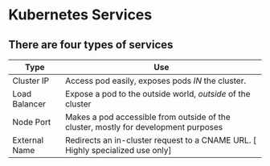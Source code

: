 # Kubernetes Services

## There are four types of services

| Type  | Use |
| ------------- | ------------- |
| Cluster IP  | Access pod easily, exposes pods *IN* the cluster.  |
| Load Balancer  | Expose a pod to the outside world, *outside* of the cluster  |
| Node Port | Makes a pod accessible from outside of the cluster, mostly for development purposes |
| External Name | Redirects an in-cluster request to a CNAME URL. [ Highly specialized use only] |
